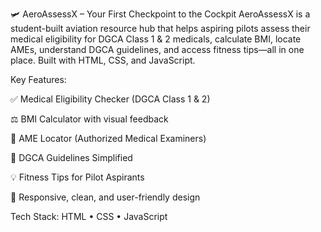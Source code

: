 🛩️ AeroAssessX – Your First Checkpoint to the Cockpit
AeroAssessX is a student-built aviation resource hub that helps aspiring pilots assess their medical eligibility for DGCA Class 1 & 2 medicals, calculate BMI, locate AMEs, understand DGCA guidelines, and access fitness tips—all in one place. Built with HTML, CSS, and JavaScript.

Key Features:

✅ Medical Eligibility Checker (DGCA Class 1 & 2)

⚖️ BMI Calculator with visual feedback

📍 AME Locator (Authorized Medical Examiners)

📘 DGCA Guidelines Simplified

💡 Fitness Tips for Pilot Aspirants

🎯 Responsive, clean, and user-friendly design

Tech Stack:
HTML • CSS • JavaScript

